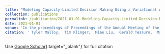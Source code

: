 ```yaml
---
title: "Modeling Capacity-Limited Decision Making Using a Variational Autoencoder"
collection: publications
permalink: /publication/2021-01-01-Modeling-Capacity-Limited-Decision-Making-Using-a-Variational-Autoencoder
date: 2021-01-01
venue: 'In the proceedings of Proceedings of the Annual Meeting of the Cognitive Science Society'
citation: ' Tyler Malloy,  Tim Klinger,  Miao Liu,  Gerald Tesauro,  Matthew Riemer,  Chris Sims, &quot;Modeling Capacity-Limited Decision Making Using a Variational Autoencoder.&quot; In the proceedings of Proceedings of the Annual Meeting of the Cognitive Science Society, 2021.'
---
```

Use [Google Scholar](https://scholar.google.com/scholar?q=Modeling+Capacity+Limited+Decision+Making+Using+a+Variational+Autoencoder){:target="_blank"} for full citation